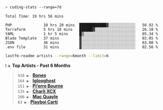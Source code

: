 ```zsh
> coding-stats --range=7d
```

<!--START_SECTION:waka-->

```text
Total Time: 19 hrs 56 mins

PHP              10 hrs 20 mins  ████████████▓░░░░░░░░░░░░   50.92 %
Terraform        5 hrs 18 mins   ██████▓░░░░░░░░░░░░░░░░░░   26.10 %
YAML             1 hr 5 mins     █▒░░░░░░░░░░░░░░░░░░░░░░░   05.34 %
Blade Template   37 mins         ▓░░░░░░░░░░░░░░░░░░░░░░░░   03.05 %
JSON             36 mins         ▓░░░░░░░░░░░░░░░░░░░░░░░░   03.00 %
.env file        31 mins         ▓░░░░░░░░░░░░░░░░░░░░░░░░   02.56 %
```

<!--END_SECTION:waka-->

```zsh
lastfm-readme artists --range=6month --limit=6
```

<!--START_LASTFM_ARTISTS:{"period": "6month", "rows": 6}-->
<a href="https://last.fm" target="_blank"><img src="https://user-images.githubusercontent.com/17434202/215290617-e793598d-d7c9-428f-9975-156db1ba89cc.svg" alt="Last.fm Logo" width="18" height="13"/></a> **Top Artists - Past 6 Months**

> `410 ▶️` ∙ **[Bones](https://www.last.fm/music/Bones)**<br/>
> `164 ▶️` ∙ **[Iglooghost](https://www.last.fm/music/Iglooghost)**<br/>
> `151 ▶️` ∙ **[Pi’erre Bourne](https://www.last.fm/music/Pi%E2%80%99erre+Bourne)**<br/>
> `135 ▶️` ∙ **[Charli XCX](https://www.last.fm/music/Charli+XCX)**<br/>
> `100 ▶️` ∙ **[Mac Quayle](https://www.last.fm/music/Mac+Quayle)**<br/>
> `63 ▶️` ∙ **[Playboi Carti](https://www.last.fm/music/Playboi+Carti)**<br/>
<!--END_LASTFM_ARTISTS-->
